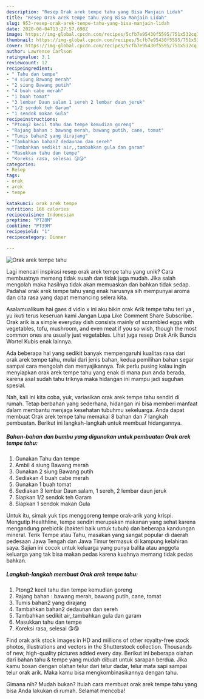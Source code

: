 ```yaml
---
description: "Resep Orak arek tempe tahu yang Bisa Manjain Lidah"
title: "Resep Orak arek tempe tahu yang Bisa Manjain Lidah"
slug: 953-resep-orak-arek-tempe-tahu-yang-bisa-manjain-lidah
date: 2020-08-04T13:27:57.698Z
image: https://img-global.cpcdn.com/recipes/5cfb7e95430f5595/751x532cq70/orak-arek-tempe-tahu-foto-resep-utama.jpg
thumbnail: https://img-global.cpcdn.com/recipes/5cfb7e95430f5595/751x532cq70/orak-arek-tempe-tahu-foto-resep-utama.jpg
cover: https://img-global.cpcdn.com/recipes/5cfb7e95430f5595/751x532cq70/orak-arek-tempe-tahu-foto-resep-utama.jpg
author: Lawrence Carlson
ratingvalue: 3.1
reviewcount: 12
recipeingredient:
- " Tahu dan tempe"
- "4 siung Bawang merah"
- "2 siung Bawang putih"
- "4 buah cabe merah"
- "1 buah tomat"
- "3 lembar Daun salam 1 sereh 2 lembar daun jeruk"
- "1/2 sendok teh Garam"
- "1 sendok makan Gula"
recipeinstructions:
- "Ptong2 kecil tahu dan tempe kemudian goreng"
- "Rajang bahan : bawang merah, bawang putih, cane, tomat"
- "Tumis bahan2 yang dirajang"
- "Tambahkan bahan2 dedaunan dan sereh"
- "Tambahkan sedikit air,,tambahkan gula dan garam"
- "Masukkan tahu dan tempe"
- "Koreksi rasa, selesai 😘😘"
categories:
- Resep
tags:
- orak
- arek
- tempe

katakunci: orak arek tempe 
nutrition: 166 calories
recipecuisine: Indonesian
preptime: "PT28M"
cooktime: "PT39M"
recipeyield: "1"
recipecategory: Dinner

---
```



![Orak arek tempe tahu](https://img-global.cpcdn.com/recipes/5cfb7e95430f5595/751x532cq70/orak-arek-tempe-tahu-foto-resep-utama.jpg)

Lagi mencari inspirasi resep orak arek tempe tahu yang unik? Cara membuatnya memang tidak susah dan tidak juga mudah. Jika salah mengolah maka hasilnya tidak akan memuaskan dan bahkan tidak sedap. Padahal orak arek tempe tahu yang enak harusnya sih mempunyai aroma dan cita rasa yang dapat memancing selera kita.

Asalamualikum hai gaes d vidio x ini aku bikin orak Arik tempe tahu teri ya , yu ikuti terus keseruan kami Jangan Lupa Like Comment Share Subscribe. Orak arik is a simple everyday dish consists mainly of scrambled eggs with vegetables, tofu, mushroom, and even meat if you so wish, though the most common ones are usually just vegetables. Lihat juga resep Orak Arik Buncis Wortel Kubis enak lainnya.

Ada beberapa hal yang sedikit banyak mempengaruhi kualitas rasa dari orak arek tempe tahu, mulai dari jenis bahan, kedua pemilihan bahan segar sampai cara mengolah dan menyajikannya. Tak perlu pusing kalau ingin menyiapkan orak arek tempe tahu yang enak di mana pun anda berada, karena asal sudah tahu triknya maka hidangan ini mampu jadi suguhan spesial.


Nah, kali ini kita coba, yuk, variasikan orak arek tempe tahu sendiri di rumah. Tetap berbahan yang sederhana, hidangan ini bisa memberi manfaat dalam membantu menjaga kesehatan tubuhmu sekeluarga. Anda dapat membuat Orak arek tempe tahu memakai 8 bahan dan 7 langkah pembuatan. Berikut ini langkah-langkah untuk membuat hidangannya.

<!--inarticleads1-->

##### Bahan-bahan dan bumbu yang digunakan untuk pembuatan Orak arek tempe tahu:

1. Gunakan  Tahu dan tempe
1. Ambil 4 siung Bawang merah
1. Gunakan 2 siung Bawang putih
1. Sediakan 4 buah cabe merah
1. Gunakan 1 buah tomat
1. Sediakan 3 lembar Daun salam, 1 sereh, 2 lembar daun jeruk
1. Siapkan 1/2 sendok teh Garam
1. Siapkan 1 sendok makan Gula


Untuk itu, simak yuk tips menggoreng tempe orak-arik yang krispi. Mengutip Healthline, tempe sendiri merupakan makanan yang sehat karena mengandung prebiotik (bakteri baik untuk tubuh) dan beberapa kandungan mineral. Terik Tempe atau Tahu, masakan yang sangat popular di daerah pedesaan Jawa Tengah dan Jawa Timur termasuk di kampung kelahiran saya. Sajian ini cocok untuk keluarga yang punya balita atau anggota keluarga yang tak bisa makan pedas karena kuahnya memang tidak pedas bahkan. 

<!--inarticleads2-->

##### Langkah-langkah membuat Orak arek tempe tahu:

1. Ptong2 kecil tahu dan tempe kemudian goreng
1. Rajang bahan : bawang merah, bawang putih, cane, tomat
1. Tumis bahan2 yang dirajang
1. Tambahkan bahan2 dedaunan dan sereh
1. Tambahkan sedikit air,,tambahkan gula dan garam
1. Masukkan tahu dan tempe
1. Koreksi rasa, selesai 😘😘


Find orak arik stock images in HD and millions of other royalty-free stock photos, illustrations and vectors in the Shutterstock collection. Thousands of new, high-quality pictures added every day. Berikut ini beberapa olahan dari bahan tahu &amp; tempe yang mudah dibuat untuk sarapan berdua. Jika kamu bosan dengan olahan telur dari telur dadar, telur mata sapi sampai telur orak arik. Maka kamu bisa mengkombinasikannya dengan tahu. 

Gimana nih? Mudah bukan? Itulah cara membuat orak arek tempe tahu yang bisa Anda lakukan di rumah. Selamat mencoba!

